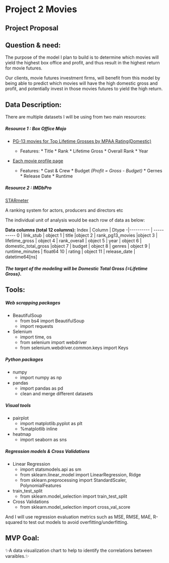 # Project 2 Movies   
## Project Proposal


## Question & need:

The purpose of the model I plan to build is to determine which movies will yield the highest box office and profit, and thus result in the highest return for movie futures.   

Our clients, movie futures investment firms, will benefit from this model by being able to predict which movies will have the high domestic gross and profit, and potentially invest in those movies futures to yield the high return.


## Data Description:


There are multiple datasets I will be using from two main resources:

##### Resource  1 : Box Office Mojo
   - [PG-13 movies for Top Lifetime Grosses by MPAA Rating(Domestic)](https://www.boxofficemojo.com/chart/mpaa_title_lifetime_gross/?by_mpaa=PG-13)
   		- Features:
   					* Title
   					* Rank
   					* Lifetime Gross
   					* Overall Rank
   					* Year

   - [Each movie profile page](https://www.boxofficemojo.com/title/tt2488496/?ref_=bo_cso_table_1)
   		- Features:
   					* Cast & Crew
   					* Budget _(Profit = Gross - Budget)_
   					* Gernes
   					* Release Date
   					* Runtime

##### Resource 2 :  IMDbPro

[STARmeter](https://pro.imdb.com/discover/people?profession=actor&sortOrder=STARMETER_ASC&ref_=nm_nv_ppl_tsm&pageNumber=1)

A ranking system for actors, producers and directors etc



The individual unit of analysis would be each row of data as below:



**Data columns  (total 12 columns):**
  Index |  Column |   Dtype
-|---------- | ----------
 0 |  link_stub  |  object
 1  | title    |object
 2  | rank_pg13_movies  |object
 3  | lifetime_gross |  object
 4  | rank_overall | object
 5  | year  | object
 6  | domestic_total_gross  |object
 7  | budget |    object
 8  | genres    |  object
 9  | runtime_minutes  | float64
 10 | rating     | object
 11 | release_date  | datetime64[ns]


##### The target of the modeling will be Domestic Total Gross (=Lifetime Gross}.


## Tools:
##### Web scrapping packages
- BeautifulSoup
    * from bs4 import BeautifulSoup
    * import requests
- Selenium
	* import time, os
	* from selenium import webdriver
	* from selenium.webdriver.common.keys import Keys

##### Python packages
- numpy
	* import numpy as np
- pandas
    * import pandas as pd
    * clean and merge different datasets

##### Visual tools
- pairplot
    * import matplotlib.pyplot as plt
    * %matplotlib inline
- heatmap
    * import seaborn as sns

##### Regression models & Cross Validations
- Linear Regression
    * import statsmodels.api as sm
    * from sklearn.linear_model import LinearRegression, Ridge
    * from sklearn.preprocessing import StandardScaler, PolynomialFeatures
- train_test_split
	* from sklearn.model_selection import train_test_split
- Cross Validations
	* from sklearn.model_selection import cross_val_score


And I will use regression evaluation metrics such as MSE, RMSE, MAE, R-squared to test out models to avoid overfitting/underfitting.


## MVP Goal:

✨A data visualization chart to help to identify the correlations between varaibles.✨
